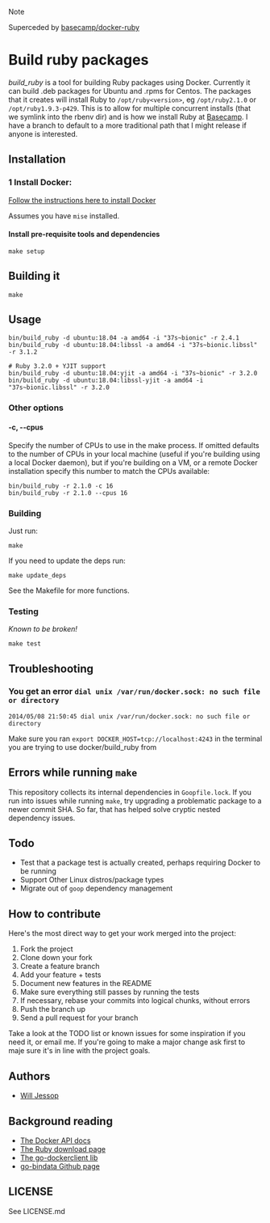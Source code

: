 > [!NOTE]  
> Superceded by [basecamp/docker-ruby](https://github.com/basecamp/docker-ruby)

# Build ruby packages

*build_ruby* is a tool for building Ruby packages using Docker. Currently it can build .deb packages for Ubuntu and .rpms for Centos. The packages that it creates will install Ruby to ````/opt/ruby<version>````, eg ````/opt/ruby2.1.0```` or ````/opt/ruby1.9.3-p429````. This is to allow for multiple concurrent installs (that we symlink into the rbenv dir) and is how we install Ruby at [Basecamp](https://basecamp.com/). I have a branch to default to a more traditional path that I might release if anyone is interested.

## Installation

### 1 Install Docker:

[Follow the instructions here to install Docker](http://docs.docker.io/installation/)

Assumes you have `mise` installed.

#### Install pre-requisite tools and dependencies

    make setup

## Building it

    make

## Usage

    bin/build_ruby -d ubuntu:18.04 -a amd64 -i "37s~bionic" -r 2.4.1
    bin/build_ruby -d ubuntu:18.04:libssl -a amd64 -i "37s~bionic.libssl" -r 3.1.2

    # Ruby 3.2.0 + YJIT support
    bin/build_ruby -d ubuntu:18.04:yjit -a amd64 -i "37s~bionic" -r 3.2.0
    bin/build_ruby -d ubuntu:18.04:libssl-yjit -a amd64 -i "37s~bionic.libssl" -r 3.2.0

### Other options

#### -c, --cpus

Specify the number of CPUs to use in the make process. If omitted defaults to the number of CPUs in your local machine (useful if you're building using a local Docker daemon), but if you're building on a VM, or a remote Docker installation specify this number to match the CPUs available:

    bin/build_ruby -r 2.1.0 -c 16
    bin/build_ruby -r 2.1.0 --cpus 16

### Building

Just run:

    make

If you need to update the deps run:

    make update_deps

See the Makefile for more functions.

### Testing

_Known to be broken!_

    make test

## Troubleshooting

### You get an error ````dial unix /var/run/docker.sock: no such file or directory````

    2014/05/08 21:50:45 dial unix /var/run/docker.sock: no such file or directory

Make sure you ran ````export DOCKER_HOST=tcp://localhost:4243```` in the terminal you are trying to use docker/build_ruby from

## Errors while running `make`

This repository collects its internal dependencies in `Goopfile.lock`. If you run into issues while running `make`, try upgrading a problematic package to a newer commit SHA. So far, that has helped solve cryptic nested dependency issues.

## Todo

* Test that a package test is actually created, perhaps requiring Docker to be running
* Support Other Linux distros/package types
* Migrate out of `goop` dependency management

## How to contribute

Here's the most direct way to get your work merged into the project:

1. Fork the project
2. Clone down your fork
3. Create a feature branch
4. Add your feature + tests
5. Document new features in the README
6. Make sure everything still passes by running the tests
7. If necessary, rebase your commits into logical chunks, without errors
8. Push the branch up
9. Send a pull request for your branch

Take a look at the TODO list or known issues for some inspiration if you need it, or email me. If you're going to make a major change ask first to maje sure it's in line with the project goals.

## Authors

* [Will Jessop](mailto:will@willj.net)

## Background reading

* [The Docker API docs](http://docs.docker.io/reference/api/docker_remote_api_v1.10/)
* [The Ruby download page](http://docs.docker.io/reference/api/docker_remote_api_v1.10/)
* [The go-dockerclient lib](https://github.com/fsouza/go-dockerclient)
* [go-bindata Github page](https://github.com/kevinburke/go-bindata)

## LICENSE

See LICENSE.md
